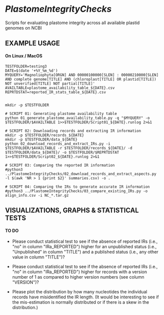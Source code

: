 *PlastomeIntegrityChecks*
=========================

Scripts for evaluating plastome integrity across all available plastid genomes on NCBI

## EXAMPLE USAGE
#### On Linux / MacOS
```
TESTFOLDER=testing3
DATE=$(date '+%Y_%m_%d')
MYQUERY='Magnoliophyta[ORGN] AND 00000100000[SLEN] : 00000210000[SLEN] AND complete genome[TITLE] AND (chloroplast[TITLE] OR plastid[TITLE]) NOT unverified[TITLE] NOT partial[TITLE]'
AVAILTABLE=plastome_availability_table_${DATE}.csv
REPRTDSTAT=reported_IR_stats_table_${DATE}.csv


mkdir -p $TESTFOLDER

# SCRIPT 01: Generating plastome availability table
python 01_generate_plastome_availability_table.py -q "$MYQUERY" -o $TESTFOLDER/$AVAILTABLE 1>>$TESTFOLDER/Script01_${DATE}.runlog 2>&1

# SCRIPT 02: Downloading records and extracting IR information
mkdir -p $TESTFOLDER/records_${DATE}
mkdir -p $TESTFOLDER/data_${DATE}
python 02_download_records_and_extract_IRs.py -i $TESTFOLDER/$AVAILTABLE -r $TESTFOLDER/records_${DATE}/ -d $TESTFOLDER/data_${DATE}/ -o $TESTFOLDER/$REPRTDSTAT 1>>$TESTFOLDER/Script02_${DATE}.runlog 2>&1

# SCRIPT 03: Comparing the reported IR information
#python3 ../PlastomeIntegrityChecks/02_download_records_and_extract_aspects.py -l $(awk 'NR > 1 {print $2}' summaries.csv) -o .

# SCRIPT 04: Comparing the IRs to generate accurate IR information
#python3 ../PlastomeIntegrityChecks/03_compare_existing_IRs.py -o align_info.csv -i NC_*.tar.gz

```

<!--
## FULL USAGE
```
#python3 ../PlastomeIntegrityChecks/01_generate_plastome_availability_table.py -o summaries.csv -q "Magnoliophyta[ORGN] AND 00000180000[SLEN] : 00000200000[SLEN] AND complete genome[TITLE] AND (chloroplast[TITLE] OR plastid[TITLE])"
```
-->

## VISUALIZATIONS, GRAPHS & STATISTICAL TESTS
#### TO DO
* Please conduct statistical test to see if the absence of reported IRs (i.e., "no" in column "IRa_REPORTED") higher for an unpublished status (i.e., "Unpublished" in column "TITLE") and a published status (i.e., any other value in column "TITLE")?

* Please conduct statistical test to see if the absence of reported IRs (i.e., "no" in column "IRa_REPORTED") higher for records with a version number of 1 as compared to higher version numbers (see column "VERSION")?

* Please plot the distribution by how many nucleotides the individual records have misidentified the IR length. (It would be interesting to see if the mis-estimation is normally distributed or if there is a skew in the distribution.)
